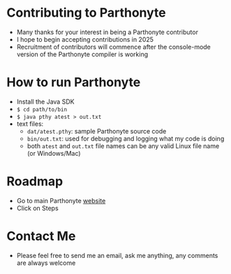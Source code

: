# Contributing to Parthonyte
* Many thanks for your interest in being a Parthonyte contributor
* I hope to begin accepting contributions in 2025
* Recruitment of contributors will commence after the console-mode version of the Parthonyte compiler is working
# How to run Parthonyte
* Install the Java SDK
* `$ cd path/to/bin`
* `$ java pthy atest > out.txt`
* text files:
  * `dat/atest.pthy`: sample Parthonyte source code
  * `bin/out.txt`: used for debugging and logging what my code is doing
  * both `atest` and `out.txt` file names can be any valid Linux file name (or Windows/Mac)
# Roadmap
* Go to main Parthonyte [website](http://parthonyte.org)
* Click on Steps
# Contact Me
* Please feel free to send me an email, ask me anything, any comments are always welcome
